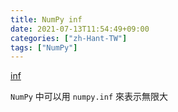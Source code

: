 ```yaml
---
title: NumPy inf
date: 2021-07-13T11:54:49+09:00
categories: ["zh-Hant-TW"]
tags: ["NumPy"]
---
```

[inf](https://numpy.org/devdocs/reference/constants.html#numpy.inf)

`NumPy` 中可以用 `numpy.inf` 來表示無限大
